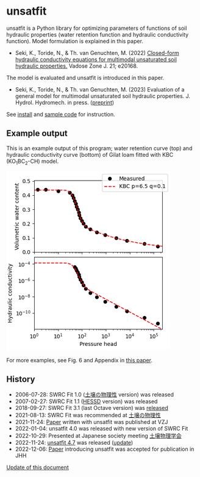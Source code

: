 # unsatfit

unsatfit is a Python library for optimizing parameters of functions of soil hydraulic properties (water retention function and hydraulic conductivity function). Model formulation is explained in this paper.

* Seki, K., Toride, N., & Th. van Genuchten, M. (2022) [Closed-form hydraulic conductivity equations for multimodal unsaturated soil hydraulic properties.](https://doi.org/10.1002/vzj2.20168) Vadose Zone J. 21; e20168.

The model is evaluated and unsatfit is introduced in this paper.

* Seki, K., Toride, N., & Th. van Genuchten, M. (2023) Evaluation of a general model for multimodal unsaturated soil hydraulic properties. J. Hydrol. Hydromech. in press. ([preprint](https://arxiv.org/abs/2212.02965))

See [install](install.md) and [sample code](code.md) for instruction.

## Example output

This is an example output of this program; water retention curve (top) and hydraulic conductivity curve (bottom) of Gilat loam fitted with KBC (KO<sub>1</sub>BC<sub>2</sub>-CH) model.

![KBC](sample/KBC.png "KBC")

For more examples, see Fig. 6 and Appendix in [this paper](https://arxiv.org/abs/2212.02965).

## History

- 2006-07-28: SWRC Fit 1.0 ([土壌の物理性](https://js-soilphysics.com/downloads/pdf/105067.pdf) version) was released 
- 2007-02-27: SWRC Fit 1.1 ([HESSD](http://dx.doi.org/10.5194/hessd-4-407-2007) version) was released
- 2018-09-27: SWRC Fit 3.1 (last Octave version) was [released](https://github.com/sekika/swrcfit/releases/tag/v3.1)
- 2021-08-13: SWRC Fit was recommended at [土壌の物理性](https://doi.org/10.34467/jssoilphysics.148.0_45)
- 2021-11-24: [Paper](https://doi.org/10.1002/vzj2.20168) written with unsatfit was published at VZJ
- 2022-01-04: unsatfit 4.0 was released with new version of SWRC Fit
- 2022-10-29: Presented at Japanese society meeting [土壌物理学会](https://sekika.github.io/toyo/abs/jssp2022.html)
- 2022-11-24: [unsatfit 4.7](https://pypi.org/project/unsatfit/#history) was released ([update](https://github.com/sekika/unsatfit/commits/main/unsatfit))
- 2022-12-06: [Paper](https://arxiv.org/abs/2212.02965) introducing unsatfit was accepted for publication in JHH

[Update of this document](https://github.com/sekika/unsatfit/commits/main/docs)
